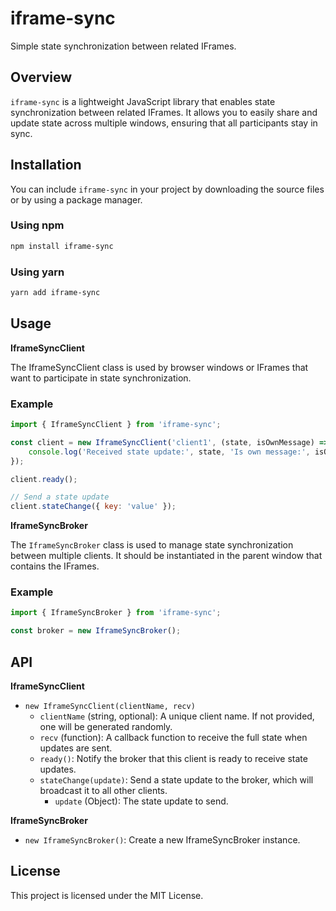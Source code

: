 # iframe-sync

Simple state synchronization between related IFrames.

## Overview

`iframe-sync` is a lightweight JavaScript library that enables state synchronization between related IFrames. It allows you to easily share and update state across multiple windows, ensuring that all participants stay in sync.

## Installation

You can include `iframe-sync` in your project by downloading the source files or by using a package manager.

### Using npm

```sh
npm install iframe-sync
```

### Using yarn

```sh
yarn add iframe-sync
```

## Usage

**IframeSyncClient**

The IframeSyncClient class is used by browser windows or IFrames that want to participate in state synchronization.

### Example

```js
import { IframeSyncClient } from 'iframe-sync';

const client = new IframeSyncClient('client1', (state, isOwnMessage) => {
    console.log('Received state update:', state, 'Is own message:', isOwnMessage);
});

client.ready();

// Send a state update
client.stateChange({ key: 'value' });
```

**IframeSyncBroker**

The `IframeSyncBroker` class is used to manage state synchronization between multiple clients. It should be instantiated in the parent window that contains the IFrames.

### Example

```js
import { IframeSyncBroker } from 'iframe-sync';

const broker = new IframeSyncBroker();
```

## API

**IframeSyncClient**

* `new IframeSyncClient(clientName, recv)`
  * `clientName` (string, optional): A unique client name. If not provided, one will be generated randomly.
  * `recv` (function): A callback function to receive the full state when updates are sent.
  * `ready()`: Notify the broker that this client is ready to receive state updates.
  * `stateChange(update)`: Send a state update to the broker, which will broadcast it to all other clients.
    * `update` (Object): The state update to send.

**IframeSyncBroker**

* `new IframeSyncBroker()`: Create a new IframeSyncBroker instance.

## License
This project is licensed under the MIT License.

